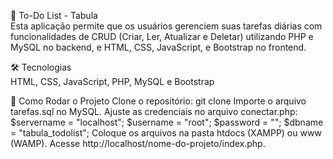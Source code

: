 📝 To-Do List - Tabula <br>
Esta aplicação permite que os usuários gerenciem suas tarefas diárias com funcionalidades de CRUD (Criar, Ler, Atualizar e Deletar) utilizando PHP e MySQL no backend, e HTML, CSS, JavaScript, e Bootstrap no frontend. <br>

🛠 Tecnologias <br>
HTML, CSS, JavaScript, PHP, MySQL e Bootstrap <br>

🚀 Como Rodar o Projeto
Clone o repositório: git clone <link-do-repositorio>
Importe o arquivo tarefas.sql no MySQL.
Ajuste as credenciais no arquivo conectar.php: $servername = "localhost"; $username = "root"; $password = ""; $dbname = "tabula_todolist";
Coloque os arquivos na pasta htdocs (XAMPP) ou www (WAMP).
Acesse http://localhost/nome-do-projeto/index.php.
